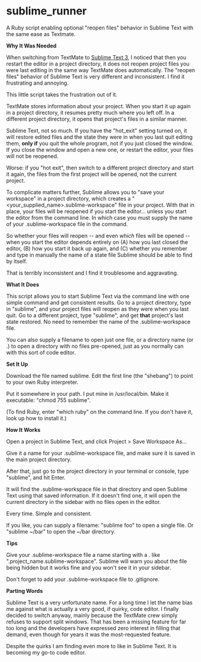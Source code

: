 # sublime_runner
A Ruby script enabling optional "reopen files" behavior in Sublime Text with the same ease as Textmate.

**Why It Was Needed**

When switching from TextMate to [Sublime Text 3](https://www.sublimetext.com/3), I noticed that then you restart the editor in a project directory, it does not reopen project files you were last editing  in the same way TextMate does automatically. The "reopen files" behavior of Sublime Text is very different and inconsistent. I find it frustrating and annoying.

This little script takes the frustration out of it.

TextMate stores information about your project. When you start it up again in a project directory, it resumes pretty much where you left off. In a different project directory, it opens that project's files in a similar manner.

Sublime Text, not so much. If you have the "hot_exit" setting turned on, it will restore edited files and the state they were in when you last quit editing them, **only if** you quit the whole program, not if you just closed the window. If you close the window and open a new one, or restart the editor, your files will not be reopened.

Worse: if you "hot exit", then switch to a different project directory and start it again, the files from the first project will be opened, not the current project.

To complicate matters further, Sublime allows you to "save your workspace" in a project directory, which creates a "<your_supplied_name>.sublime-workspace" file in your project. With that in place, your files will be reopened if you start the editor... unless you start the editor from the command line. In which case you must supply the name of your .sublime-workspace file in the command.

So whether your files will reopen -- and even *which* files will be opened -- when you start the editor depends entirely on (A) how you last closed the editor, (B) how you start it back up again, and (C) whether you remember and type in manually the name of a state file Sublime should be able to find by itself.

That is terribly inconsistent and I find it troublesome and aggravating.

**What It Does**

This script allows you to start Sublime Text via the command line with one simple command and get consistent results. Go to a project directory, type in "sublime", and your project files will reopen as they were when you last quit. Go to a different project, type "sublime", and get **that** project's last state restored. No need to remember the name of the .sublime-workspace file.

You can also supply a filename to open just one file, or a directory name (or .) to open a directory with no files pre-opened, just as you normally can with this sort of code editor.

**Set It Up**

Download the file named sublime. Edit the first line (the "shebang") to point to your own Ruby interpreter.

Put it somewhere in your path. I put mine in /usr/local/bin. Make it executable: "chmod 755 sublime".

(To find Ruby, enter "which ruby" on the command line. If you don't have it, look up how to install it.)

**How It Works**

Open a project in Sublime Text, and click Project > Save Workspace As...

Give it a name for your .sublime-workspace file, and make sure it is saved in the main project directory.

After that, just go to the project directory in your terminal or console, type "sublime", and hit Enter.

It will find the .sublime-workspace file in that directory and open Sublime Text using that saved information. If it doesn't find one, it will open the current directory in the sidebar with no files open in the editor.

Every time. Simple and consistent.

If you like, you can supply a filename: "sublime foo" to open a single file. Or "sublime ~/bar" to open the ~/bar directory.

**Tips**

Give your .sublime-workspace file a name starting with a . like ".project_name.sublime-workspace". Sublime will warn you about the file being hidden but it works fine and you won't see it in your sidebar.

Don't forget to add your .sublime-workspace file to .gitignore.

**Parting Words**

Sublime Text is a very unfortunate name. For a long time I let the name bias me against what is actually a very good, if quirky, code editor. I finally decided to switch anyway, mainly because the TextMate crew simply refuses to support split windows. That has been a missing feature for far too long and the developers have expressed zero interest in filling that demand, even though for years it was the most-requested feature.

Despite the quirks I am finding even more to like in Sublime Text. It is becoming my go-to code editor.
